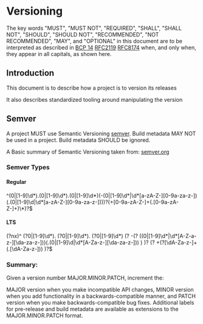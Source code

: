 # Versioning

The key words "MUST", "MUST NOT", "REQUIRED", "SHALL", "SHALL NOT", "SHOULD",
"SHOULD NOT", "RECOMMENDED", "NOT RECOMMENDED", "MAY", and "OPTIONAL" in this
document are to be interpreted as described in
[BCP 14](https://tools.ietf.org/html/bcp14)
[RFC2119](https://tools.ietf.org/html/rfc2119)
[RFC8174](https://tools.ietf.org/html/rfc8174) when, and only when, they appear
in all capitals, as shown here.

## Introduction

This document is to describe how a project is to version its releases

It also describes standardized tooling around manipulating the version

## Semver

A project MUST use Semantic Versioning [semver](https://semver.org). Build
metadata MAY NOT be used in a project. Build metadata SHOULD be ignored.

A Basic summary of Semantic Versioning taken from:
[semver.org](https://semver.org)

### Semver Types

#### Regular

^(0|[1-9]\d\*).(0|[1-9]\d\*).(0|[1-9]\d\*)(-(0|[1-9]\d\*|\d\*[a-zA-Z-][0-9a-za-z-])(.(0|[1-9]\d|\d\*[a-zA-Z-][0-9a-za-z-])))?(+[0-9a-zA-Z-]+(.[0-9a-zA-Z-]+)\\*)?\$

#### LTS

(?nx)^ (?0|[1-9]\d\*). (?0|[1-9]\d\*). (?0|[1-9]\d\*) (? -(?
((0|[1-9]\d\*|\d\*[A-Z-a-z-][\da-za-z-]))(.(0|[1-9]\d|\d\*[A-Za-z-][\da-za-z-]))
) )? (? +(?[\dA-Za-z-]+(.[\dA-Za-z-])) )?\$

### Summary:

Given a version number MAJOR.MINOR.PATCH, increment the:

MAJOR version when you make incompatible API changes, MINOR version when you add
functionality in a backwards-compatible manner, and PATCH version when you make
backwards-compatible bug fixes. Additional labels for pre-release and build
metadata are available as extensions to the MAJOR.MINOR.PATCH format.
